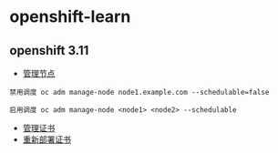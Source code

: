 # openshift-learn

## openshift 3.11

- [管理节点](https://docs.openshift.com/container-platform/3.11/admin_guide/manage_nodes.html)

```
禁用调度 oc adm manage-node node1.example.com --schedulable=false

启用调度 oc adm manage-node <node1> <node2> --schedulable
```

- [管理证书](https://docs.openshift.com/container-platform/3.11/install_config/certificate_customization.html#using-certificate-chains)
- [重新部署证书](https://docs.openshift.com/container-platform/3.11/install_config/redeploying_certificates.html)